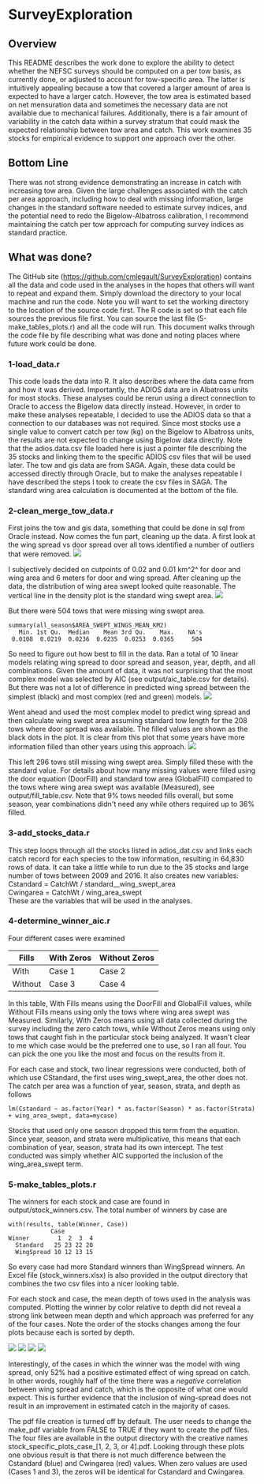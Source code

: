 # SurveyExploration

## Overview

This README describes the work done to explore the ability to detect whether the NEFSC surveys should be computed on a per tow basis, as currently done, or adjusted to account for tow-specific area. The latter is intuitively appealing because a tow that covered a larger amount of area is expected to have a larger catch. However, the tow area is estimated based on net mensuration data and sometimes the necessary data are not available due to mechanical failures. Additionally, there is a fair amount of variability in the catch data within a survey stratum that could mask the expected relationship between tow area and catch. This work examines 35 stocks for empirical evidence to support one approach over the other.

## Bottom Line

There was not strong evidence demonstrating an increase in catch with increasing tow area. Given the large challenges associated with the catch per area approach, including how to deal with missing information, large changes in the standard software needed to estimate survey indices, and the potential need to redo the Bigelow-Albatross calibration, I recommend maintaining the catch per tow approach for computing survey indices as standard practice.

## What was done?

The GitHub site (https://github.com/cmlegault/SurveyExploration) contains all the data and code used in the analyses in the hopes that others will want to repeat and expand them. Simply download the directory to your local machine and run the code. Note you will want to set the working directory to the location of the source code first. The R code is set so that each file sources the previous file first. You can source the last file (5-make_tables_plots.r) and all the code will run. This document walks through the code file by file describing what was done and noting places where future work could be done.

### 1-load_data.r

This code loads the data into R. It also describes where the data came from and how it was derived. Importantly, the ADIOS data are in Albatross units for most stocks. These analyses could be rerun using a direct connection to Oracle to access the Bigelow data directly instead. However, in order to make these analyses repeatable, I decided to use the ADIOS data so that a connection to our databases was not required. Since most stocks use a single value to convert catch per tow (kg) on the Bigelow to Albatross units, the results are not expected to change using Bigelow data directly. Note that the adios.data.csv file loaded here is just a pointer file describing the 35 stocks and linking them to the specific ADIOS csv files that will be used later. The tow and gis data are from SAGA. Again, these data could be accessed directly through Oracle, but to make the analyses repeatable I have described the steps I took to create the csv files in SAGA. The standard wing area calculation is documented at the bottom of the file.

### 2-clean_merge_tow_data.r

First joins the tow and gis data, something that could be done in sql from Oracle instead. Now comes the fun part, cleaning up the data. A first look at the wing spread vs door spread over all tows identified a number of outliers that were removed. 
![](output/wdplot1_door_vs_wing_spread_initial.png)

I subjectively decided on cutpoints of 0.02 and 0.01 km^2^ for door and wing area and 6 meters for door and wing spread. After cleaning up the data, the distribution of wing area swept looked quite reasonable. The vertical line in the density plot is the standard wing swept area.
![](output/area_swept_wings_distibution.png)

But there were 504 tows that were missing wing swept area.

```  
summary(all_season$AREA_SWEPT_WINGS_MEAN_KM2)  
   Min. 1st Qu.  Median    Mean 3rd Qu.    Max.    NA's 
 0.0108  0.0219  0.0236  0.0235  0.0253  0.0365     504 
```

So need to figure out how best to fill in the data. Ran a total of 10 linear models relating wing spread to door spread and season, year, depth, and all combinations. Given the amount of data, it was not surprising that the most complex model was selected by AIC (see output/aic_table.csv for details). But there was not a lot of difference in predicted wing spread between the simplest (black) and most complex (red and green) models.
![](output/wdplot3_compare_fits_with_data.png)

Went ahead and used the most complex model to predict wing spread and then calculate wing swept area assuming standard tow length for the 208 tows where door spread was available. The filled values are shown as the black dots in the plot. It is clear from this plot that some years have more information filled than other years using this approach. 
![](output/wdplot8_doorarea_vs_wingarea.png)

This left 296 tows still missing wing swept area. Simply filled these with the standard value. For details about how many missing values were filled using the door equation (DoorFill) and standard tow area (GlobalFill) compared to the tows where wing area swept was available (Measured), see output/fill_table.csv. Note that 9% tows needed fills overall, but some season, year combinations didn't need any while others required up to 36% filled.

### 3-add_stocks_data.r

This step loops through all the stocks listed in adios_dat.csv and links each catch record for each species to the tow information, resulting in 64,830 rows of data. It can take a little while to run due to the 35 stocks and large number of tows between 2009 and 2016. It also creates new variables:  
Cstandard = CatchWt / standard__wing_swept_area  
Cwingarea = CatchWt / wing_area_swept  
These are the variables that will be used in the analyses.

### 4-determine_winner_aic.r

Four different cases were examined

Fills   | With Zeros | Without Zeros
------- | ---------- | -------------
With    | Case 1     | Case 2
Without | Case 3     | Case 4

In this table, With Fills means using the DoorFill and GlobalFill values, while Without Fills means using only the tows where wing area swept was Measured. Similarly, With Zeros means using all data collected during the survey including the zero catch tows, while Without Zeros means using only tows that caught fish in the particular stock being analyzed. It wasn't clear to me which case would be the preferred one to use, so I ran all four. You can pick the one you like the most and focus on the results from it.

For each case and stock, two linear regressions were conducted, both of which use CStandard, the first uses wing_swept_area, the other does not. The catch per area was a function of year, season, strata, and depth as follows

```
lm(Cstandard ~ as.factor(Year) * as.factor(Season) * as.factor(Strata) + wing_area_swept, data=mycase)
```

Stocks that used only one season dropped this term from the equation. Since year, season, and strata were multiplicative, this means that each combination of year, season, strata had its own intercept. The test conducted was simply whether AIC supported the inclusion of the wing_area_swept term.

### 5-make_tables_plots.r

The winners for each stock and case are found in output/stock_winners.csv. The total number of winners by case are

```
with(results, table(Winner, Case))  
            Case  
Winner        1  2  3  4  
  Standard   25 23 22 20  
  WingSpread 10 12 13 15  
```

So every case had more Standard winners than WingSpread winners. An Excel file (stock_winners.xlsx) is also provided in the output directory that combines the two csv files into a nicer looking table. 

For each stock and case, the mean depth of tows used in the analysis was computed. Plotting the winner by color relative to depth did not reveal a strong link between mean depth and which approach was preferred for any of the four cases. Note the order of the stocks changes among the four plots because each is sorted by depth.

![](output/case_plot_1.png)
![](output/case_plot_2.png)
![](output/case_plot_3.png)
![](output/case_plot_4.png)

Interestingly, of the cases in which the winner was the model with wing spread, only 52% had a positive estimated effect of wing spread on catch. In other words, roughly half of the time there was a *negative* correlation between wing spread and catch, which is the opposite of what one would expect. This is further evidence that the inclusion of wing-spread does not result in an improvement in estimated catch in the majority of cases.

The pdf file creation is turned off by default. The user needs to change the make_pdf variable from FALSE to TRUE if they want to create the pdf files. The four files are available in the output directory with the creative names stock_specific_plots_case_[1, 2, 3, or 4].pdf. Looking through these plots one obvious result is that there is not much difference between the Cstandard (blue) and Cwingarea (red) values. When zero values are used (Cases 1 and 3), the zeros will be identical for Cstandard and Cwingarea. 

